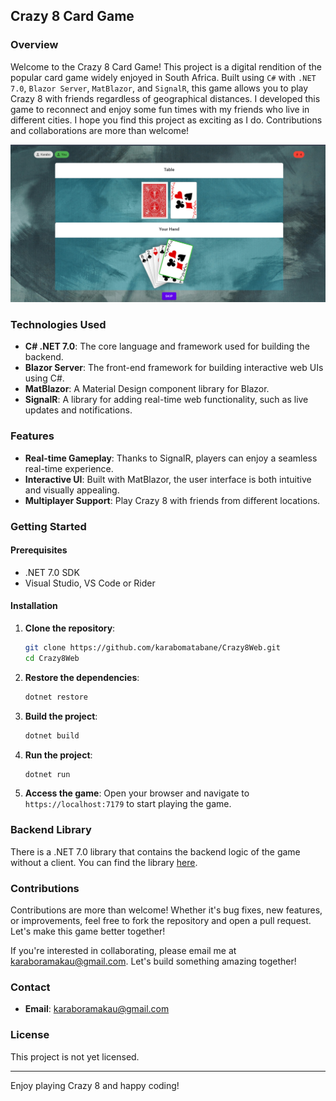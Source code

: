 ## Crazy 8 Card Game

### Overview

Welcome to the Crazy 8 Card Game! This project is a digital rendition of the popular card game widely enjoyed in South 
Africa. Built using `C#` with `.NET 7.0`, `Blazor Server`, `MatBlazor`, and `SignalR`, this game allows you to play 
Crazy 8 with friends regardless of geographical distances. I developed this game to reconnect and enjoy some fun times 
with my friends who live in different cities. I hope you find this project as exciting as I do. Contributions and 
collaborations are more than welcome!

![img.png](img.png)
### Technologies Used

- **C# .NET 7.0**: The core language and framework used for building the backend.
- **Blazor Server**: The front-end framework for building interactive web UIs using C#.
- **MatBlazor**: A Material Design component library for Blazor.
- **SignalR**: A library for adding real-time web functionality, such as live updates and notifications.

### Features

- **Real-time Gameplay**: Thanks to SignalR, players can enjoy a seamless real-time experience.
- **Interactive UI**: Built with MatBlazor, the user interface is both intuitive and visually appealing.
- **Multiplayer Support**: Play Crazy 8 with friends from different locations.

### Getting Started

#### Prerequisites

- .NET 7.0 SDK
- Visual Studio, VS Code or Rider

#### Installation

1. **Clone the repository**:
    ```bash
    git clone https://github.com/karabomatabane/Crazy8Web.git
    cd Crazy8Web
    ```

2. **Restore the dependencies**:
    ```bash
    dotnet restore
    ```

3. **Build the project**:
    ```bash
    dotnet build
    ```

4. **Run the project**:
    ```bash
    dotnet run
    ```

5. **Access the game**:
   Open your browser and navigate to `https://localhost:7179` to start playing the game.

### Backend Library

There is a .NET 7.0 library that contains the backend logic of the game without a client. You can find the library [here](https://github.com/karabomatabane/Crazy8.git).

### Contributions

Contributions are more than welcome! Whether it's bug fixes, new features, or improvements, feel free to fork the repository and open a pull request. Let's make this game better together!

If you're interested in collaborating, please email me at karaboramakau@gmail.com. Let's build something amazing together!

### Contact

- **Email**: karaboramakau@gmail.com

### License

This project is not yet licensed.

---

Enjoy playing Crazy 8 and happy coding!